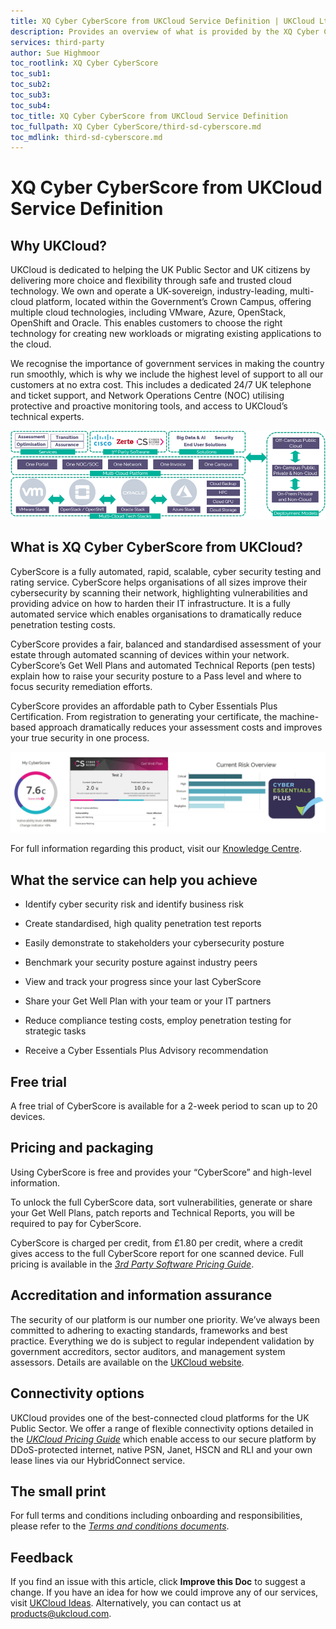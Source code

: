 ```yaml
---
title: XQ Cyber CyberScore from UKCloud Service Definition | UKCloud Ltd
description: Provides an overview of what is provided by the XQ Cyber CyberScore from UKCloud service
services: third-party
author: Sue Highmoor
toc_rootlink: XQ Cyber CyberScore
toc_sub1: 
toc_sub2:
toc_sub3:
toc_sub4:
toc_title: XQ Cyber CyberScore from UKCloud Service Definition
toc_fullpath: XQ Cyber CyberScore/third-sd-cyberscore.md
toc_mdlink: third-sd-cyberscore.md
---
```


# XQ Cyber CyberScore from UKCloud Service Definition

## Why UKCloud?

UKCloud is dedicated to helping the UK Public Sector and UK citizens by delivering more choice and flexibility through safe and trusted cloud technology. We own and operate a UK-sovereign, industry-leading, multi-cloud platform, located within the Government’s Crown Campus, offering multiple cloud technologies, including VMware, Azure, OpenStack, OpenShift and Oracle. This enables customers to choose the right technology for creating new workloads or migrating existing applications to the cloud.

We recognise the importance of government services in making the country run smoothly, which is why we include the highest level of support to all our customers at no extra cost. This includes a dedicated 24/7 UK telephone and ticket support, and Network Operations Centre (NOC) utilising protective and proactive monitoring tools, and access to UKCloud’s technical experts.

![UKCloud services](images/ukc-services.png)

## What is XQ Cyber CyberScore from UKCloud?

CyberScore is a fully automated, rapid, scalable, cyber security testing and rating service. CyberScore helps organisations of all sizes improve their cybersecurity by scanning their network, highlighting vulnerabilities and providing advice on how to harden their IT infrastructure. It is a fully automated service which enables organisations to dramatically reduce penetration testing costs.

CyberScore provides a fair, balanced and standardised assessment of your estate through automated scanning of devices within your network. CyberScore’s Get Well Plans and automated Technical Reports (pen tests) explain how to raise your security posture to a Pass level and where to focus security remediation efforts.

CyberScore provides an affordable path to Cyber Essentials Plus Certification. From registration to generating your certificate, the machine-based approach dramatically reduces your assessment costs and improves your true security in one process.

![CyberScore path to Cyber Essentials Plus certification](images/third-cyberscore-cyber-essentials.png)

For full information regarding this product, visit our [Knowledge Centre](https://docs.ukcloud.com).

## What the service can help you achieve

- Identify cyber security risk and identify business risk

- Create standardised, high quality penetration test reports

- Easily demonstrate to stakeholders your cybersecurity posture

- Benchmark your security posture against industry peers

- View and track your progress since your last CyberScore

- Share your Get Well Plan with your team or your IT partners

- Reduce compliance testing costs, employ penetration testing for strategic tasks

- Receive a Cyber Essentials Plus Advisory recommendation

## Free trial

A free trial of CyberScore is available for a 2-week period to scan up to 20 devices.

## Pricing and packaging

Using CyberScore is free and provides your “CyberScore” and high-level information.

To unlock the full CyberScore data, sort vulnerabilities, generate or share your Get Well Plans, patch reports and Technical Reports, you will be required to pay for CyberScore.

CyberScore is charged per credit, from £1.80 per credit, where a credit gives access to the full CyberScore report for one scanned device. Full pricing is available in the [*3rd Party Software Pricing Guide*](https://ukcloud.com/wp-content/uploads/2019/06/ukcloud-3rd-party-software-pricing-guide-11.0.pdf).

## Accreditation and information assurance

The security of our platform is our number one priority. We’ve always been committed to adhering to exacting standards, frameworks and best practice. Everything we do is subject to regular independent validation by government accreditors, sector auditors, and management system assessors. Details are available on the [UKCloud website](https://ukcloud.com/governance/).

## Connectivity options

UKCloud provides one of the best-connected cloud platforms for the UK Public Sector. We offer a range of flexible connectivity options detailed in the [*UKCloud Pricing Guide*](https://ukcloud.com/wp-content/uploads/2019/06/ukcloud-pricing-guide-11.0.pdf) which enable access to our secure platform by DDoS-protected internet, native PSN, Janet, HSCN and RLI and your own lease lines via our HybridConnect service.

## The small print

For full terms and conditions including onboarding and responsibilities, please refer to the [*Terms and conditions documents*](../other/other-ref-terms-and-conditions.md).

## Feedback

If you find an issue with this article, click **Improve this Doc** to suggest a change. If you have an idea for how we could improve any of our services, visit [UKCloud Ideas](https://ideas.ukcloud.com). Alternatively, you can contact us at <products@ukcloud.com>.
